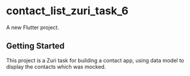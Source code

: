 # contact_list_zuri_task_6

A new Flutter project.

## Getting Started

This project is a Zuri task for building a contact app, using data model to display the contacts which was mocked.
